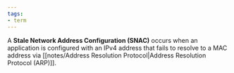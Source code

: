 ```yaml
---
tags:
- term
---
```


A **Stale Network Address Configuration (SNAC)** occurs when an application is configured with an IPv4 address that fails to resolve to a MAC address via [[notes/Address Resolution Protocol|Address Resolution Protocol (ARP)]].